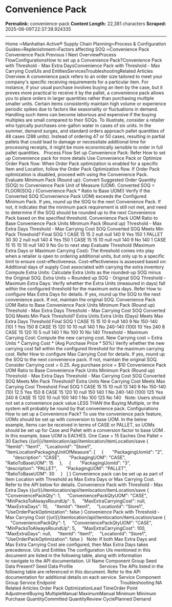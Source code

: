 # Convenience Pack

**Permalink:** convenience-pack
**Content Length:** 22,381 characters
**Scraped:** 2025-08-09T22:37:39.924335

---

Home &rsaquo;&rsaquo;Manhattan Active® Supply Chain Planning&rsaquo;&rsaquo;Process &amp; Configuration Guides&rsaquo;&rsaquo;Replenishment&rsaquo;&rsaquo;Factors affecting SOQ ››Convenience Pack Convenience Pack Previous&nbsp;I&nbsp;Next OverviewProcess FlowConfigurationsHow to set up a Convenience Pack?Convenience Pack with Threshold - Max Extra DaysConvenience Pack with Threshold - Max Carrying CostUIs and EntitiesServicesTroubleshootingRelated Articles Overview A convenience pack refers to an order size tailored to meet your company&#39;s specific receiving requirements for a particular item. For instance, if your usual purchase involves buying an item by the case, but it proves more practical to receive it by the pallet, a convenience pack allows you to place orders in larger quantities rather than purchasing multiple smaller units. Certain items consistently maintain high volume or experience periodic spikes due to factors like seasonality or fluctuations in demand. Handling such items can become laborious and expensive if the buying multiples are small compared to their SOQs. To illustrate, consider a retailer who typically purchases one-gallon water in cases of six units. In the summer, demand surges, and standard orders approach pallet quantities of 48 cases (288 units). Instead of ordering 47 or 50 cases, resulting in partial pallets that could lead to damage or necessitate additional time for processing receipts, it might be more economically sensible to order in full pallet quantities. &nbsp; Process Flow Set up Convenience Pack: Refer How to set up Convenience pack for more details Use Convenience Pack or Optimize Order Pack flow: When Order Pack optimization is enabled for a specific Item and Location, follow the Order Pack Optimization flow. If Order Pack optimization is disabled, proceed with using the Convenience Pack. Evaluate Minimum Pack (Round up): Convert Suggested Order Quantity (SOQ) to Convenience Pack Unit of Measure (UOM). Converted SOQ = FLOOR(SOQ / (Convenience Pack * Ratio to Base UOM)) Verify if the Converted SOQ (Convenience Pack UOM) exceeds the Configured Minimum Pack. If yes, round up the SOQ to the next Convenience Pack. If not, it indicates that the minimum pack requirement is still not met, and need to determine if the SOQ should be rounded up to the next Convenience Pack based on the specified threshold. Convenience Pack UOM Ratio to Base Convenience Pack Units Minimum Pack (Round up) Threshold - Max Extra Days Threshold - Max Carrying Cost SOQ Converted SOQ Meets Min Pack Threshold? Final SOQ 1 CASE 15 15 2 null null 140 9 Yes 150 1 PALLET 30 30 2 null null 140 4 Yes 150 1 CASE 15 15 10 null null 140 9 No 140 1 CASE 15 15 10 10 null 140 9 No Go to next step Evaluate Threshold (Maximum Extra Days or Maximum Carrying Cost): The threshold comes into play when a retailer is open to ordering additional units, but only up to a specific limit to ensure cost-effectiveness. Cost-effectiveness is assessed based on: Additional days of supply Cost associated with carrying the extra inventory Compute Extra Units: Calculate Extra Units as the rounded-up SOQ minus the Original SOQ. Extra Units = Rounded up SOQ - Original SOQ Threshold - Maximum Extra Days: Verify whether the Extra Units (measured in days) fall within the configured threshold for the maximum extra days. Refer How to configure Max Extra Days for details. If yes, round up the SOQ to the next convenience pack. If not, maintain the original SOQ. Convenience Pack UOM Ratio to Base Convenience Pack Units Minimum Pack (Round up) Threshold - Max Extra Days Threshold - Max Carrying Cost SOQ Converted SOQ Meets Min Pack Threshold? Extra Units Extra Units (Days) Meets Max Extra Days Threshold Final SOQ 1 CASE 15 15 10 9 null 140 9 No 150-140 (10) 1 Yes 150 8 CASE 15 120 10 10 null 140 1 No 240-140 (100) 10 Yes 240 8 CASE 15 120 10 5 null 140 1 No 100 10 No 140 Threshold - Maximum Carrying Cost: Compute the new carrying cost. New Carrying cost = Extra Units * Carrying Cost * (Avg Purchase Price * 50%) Verify whether the new carrying cost fall within the configured threshold for the maximum carrying cost. Refer How to configure Max Carrying Cost for details. If yes, round up the SOQ to the next convenience pack. If not, maintain the original SOQ. Consider Carrying cost = 0.25. Avg purchase price = $10 Convenience Pack UOM Ratio to Base Convenience Pack Units Minimum Pack (Round up) Threshold - Max Extra Days Threshold - Max Carrying Cost SOQ Converted SOQ Meets Min Pack Threshold? Extra Units New Carrying Cost Meets Max Carrying Cost Threshold Final SOQ 1 CASE 15 15 10 null 13 140 9 No 150-140 (10) 12.5 Yes 150 8 CASE 15 120 10 null 150 140 1 No 240-140 (100) 125 Yes 240 8 CASE 15 120 10 null 100 140 1 No 100 125 No 140 &nbsp; Note: Users should not set a convenience pack value LESS THAN the Buying Multiple, or the system will probably be round by that convenience pack. Configurations How to set up a Convenience Pack? To use the convenience pack feature, UOMs should be set up with conversion to base UOM. In the below example, Items can be received in terms of CASE or PALLET, so UOMs should be set up for Case and Pallet with a conversion factor to base UOM . In this example, base UOM is EACHES. One Case = 15 Eaches One Pallet = 30 Eaches {{url}}/itemlocation/api/itemlocation/itemLocation/save { &nbsp; &quot;ItemId&quot;: &quot;Item1&quot;, &nbsp; &quot;LocationId&quot;: &quot;Store1&quot;, &nbsp; &quot;ItemLocationPackagingUnitOfMeasure&quot;: [ &nbsp;&nbsp;&nbsp; { &nbsp;&nbsp;&nbsp;&nbsp;&nbsp; &quot;PackagingUomId&quot;: &quot;2&quot;, &nbsp;&nbsp;&nbsp;&nbsp;&nbsp; &quot;description&quot;: &quot;CASE&quot;, &nbsp;&nbsp;&nbsp;&nbsp;&nbsp; &quot;PackagingUOM&quot;: &quot;CASE&quot;, &nbsp;&nbsp;&nbsp;&nbsp;&nbsp; &quot;RatioToBaseUOM&quot;: 15 &nbsp;&nbsp;&nbsp; }, &nbsp;&nbsp;&nbsp; { &nbsp;&nbsp;&nbsp;&nbsp;&nbsp; &quot;PackagingUomId&quot;: &quot;3&quot;, &nbsp;&nbsp;&nbsp;&nbsp;&nbsp; &quot;description&quot;: &quot;PALLET&quot;, &nbsp;&nbsp;&nbsp;&nbsp;&nbsp; &quot;PackagingUOM&quot;: &quot;PALLET&quot;, &nbsp;&nbsp;&nbsp;&nbsp;&nbsp; &quot;RatioToBaseUOM&quot;: 30 &nbsp;&nbsp;&nbsp; } &nbsp; ] } Convenience pack can be set up as part of Item Location with Threshold as Max Extra Days or Max Carrying Cost. Refer to the API below for details. Convenience Pack with Threshold - Max Extra Days {{url}}/itemlocation/api/itemlocation/itemLocation/save { &nbsp;&nbsp;&nbsp; &quot;ConveniencePackQty&quot;: 1, &nbsp;&nbsp;&nbsp; &quot;ConveniencePackQtyUOM&quot;: &quot;CASE&quot;, &nbsp;&nbsp;&nbsp; &quot;MinPacksToAlwaysRoundUp&quot;: 5, &nbsp;&nbsp;&nbsp; &quot;MaxExtraCarryingCost&quot;: null, &nbsp;&nbsp;&nbsp; &quot;MaxExtraDays&quot;: 10, &nbsp;&nbsp;&nbsp; &quot;ItemId&quot;: &quot;Item1&quot;, &nbsp;&nbsp;&nbsp; &quot;LocationId&quot;: &quot;Store1&quot;, &nbsp;&nbsp;&nbsp; &quot;UseOrderPackOptimization&quot;: false } Convenience Pack with Threshold - Max Carrying Cost {{url}}/itemlocation/api/itemlocation/itemLocation/save { &nbsp;&nbsp;&nbsp; &quot;ConveniencePackQty&quot;: 1, &nbsp;&nbsp;&nbsp; &quot;ConveniencePackQtyUOM&quot;: &quot;CASE&quot;, &nbsp;&nbsp;&nbsp; &quot;MinPacksToAlwaysRoundUp&quot;: 5, &nbsp;&nbsp;&nbsp; &quot;MaxExtraCarryingCost&quot;: 100, &nbsp;&nbsp;&nbsp; &quot;MaxExtraDays&quot;: null, &nbsp;&nbsp;&nbsp; &quot;ItemId&quot;: &quot;Item1&quot;, &nbsp;&nbsp;&nbsp; &quot;LocationId&quot;: &quot;Store1&quot;, &nbsp;&nbsp;&nbsp; &quot;UseOrderPackOptimization&quot;: false } &nbsp; Note: If both Max Extra Days and Max Extra Carrying Cost are configured, then Max Extra Days takes precedence. UIs and Entities The configuration UIs mentioned in this document are listed in the following table,&nbsp;along with information to&nbsp;navigate&nbsp;to the API documentation. UI Name Component Group Seed Data Present? Seed Data Profile &nbsp; &nbsp; &nbsp; &nbsp; &nbsp; &nbsp; &nbsp; &nbsp; &nbsp; &nbsp; Services The&nbsp;APIs listed in the following table are referenced in this document. Refer to the API documentation for additional details on&nbsp;each service. Service Component Group Service Endpoint &nbsp; &nbsp; &nbsp; &nbsp; &nbsp; &nbsp; &nbsp; &nbsp; &nbsp; &nbsp; &nbsp; &nbsp; &nbsp; &nbsp; &nbsp; &nbsp; &nbsp; &nbsp; &nbsp; &nbsp; &nbsp; &nbsp; &nbsp; &nbsp; &nbsp; Troubleshooting NA Related Articles Order Pack OptimizationLead TimeOrder Point AdjustmentBuying MultipleManual MaximumManual Minimum Minimum Purchase QuantityCommitted QuantityReview CyclePlanned Demand
